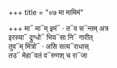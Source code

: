+++
title = "०७ मा मामिमं"

+++
मा᳓ मा᳓म् इमं᳓ · त᳓व स᳓न्तम् अत्र  
इरस्या᳓ द्रुग्धो᳓ भिय᳓सा नि᳓ गारीत्  
तुव᳓म् मित्रो᳓ · असि सत्य᳓राधास्  
तउ᳓ मेहा᳓वतं व᳓रुणश् च रा᳓जा